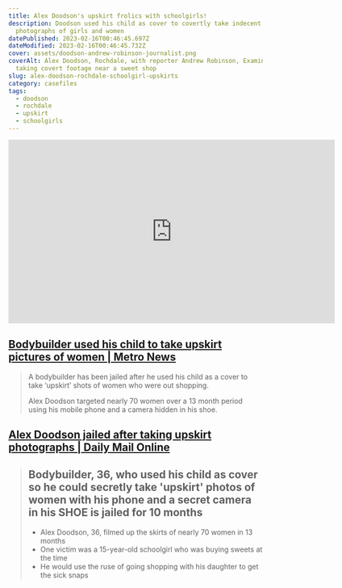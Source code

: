 ```yaml
---
title: Alex Doodson's upskirt frolics with schoolgirls!
description: Doodson used his child as cover to covertly take indecent
  photographs of girls and women
datePublished: 2023-02-16T00:46:45.697Z
dateModified: 2023-02-16T00:46:45.732Z
cover: assets/doodson-andrew-robinson-journalist.png
coverAlt: Alex Doodson, Rochdale, with reporter Andrew Robinson, Examiner Live,
  taking covert footage near a sweet shop
slug: alex-doodson-rochdale-schoolgirl-upskirts
category: casefiles
tags:
  - doodson
  - rochdale
  - upskirt
  - schoolgirls
---
```

<iframe width="647" height="364" src="https://www.youtube.com/embed/_y4rqca0uW0" title="Alex Doodson, Rochdale - upskirt images of children" frameborder="0" allow="accelerometer; autoplay; clipboard-write; encrypted-media; gyroscope; picture-in-picture; web-share" allowfullscreen></iframe>



<!--StartFragment-->

## [Bodybuilder used his child to take upskirt pictures of women | Metro News](https://metro.co.uk/2017/06/29/bodybuilder-used-his-child-to-take-upskirt-pictures-of-women-6742624/?ico=more_text_links)

<!--EndFragment-->

<!--StartFragment-->

> A bodybuilder has been jailed after he used his child as a cover to take ‘upskirt’ shots of women who were out shopping.
>
> Alex Doodson targeted nearly 70 women over a 13 month period using his mobile phone and a camera hidden in his shoe.

<!--EndFragment-->

<!--StartFragment-->

## [Alex Doodson jailed after taking upskirt photographs | Daily Mail Online](https://www.dailymail.co.uk/news/article-4650004/Bodybuilder-jailed-taking-upskirt-photographs.html)

<!--EndFragment-->

<!--StartFragment-->

> ## Bodybuilder, 36, who used his child as cover so he could secretly take 'upskirt' photos of women with his phone and a secret camera in his SHOE is jailed for 10 months
>
> * Alex Doodson, 36, filmed up the skirts of nearly 70 women in 13 months
> * One victim was a 15-year-old schoolgirl who was buying sweets at the time
> * He would use the ruse of going shopping with his daughter to get the sick snaps

<!--EndFragment-->